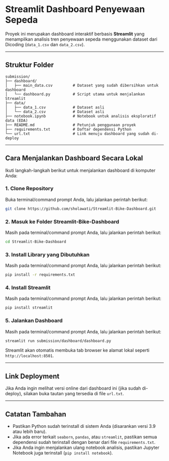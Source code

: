 # Streamlit Dashboard Penyewaan Sepeda

Proyek ini merupakan dashboard interaktif berbasis **Streamlit** yang menampilkan analisis tren penyewaan sepeda menggunakan dataset dari Dicoding (`data_1.csv` dan `data_2.csv`).

---

## Struktur Folder

```
submission/
├── dashboard/
│   ├── main_data.csv         # Dataset yang sudah dibersihkan untuk dashboard
│   └── dashboard.py          # Script utama untuk menjalankan Streamlit
├── data/
│   ├── data_1.csv            # Dataset asli
│   └── data_2.csv            # Dataset asli
├── notebook.ipynb            # Notebook untuk analisis eksploratif data (EDA)
├── README.md                 # Petunjuk penggunaan proyek
├── requirements.txt          # Daftar dependensi Python
└── url.txt                   # Link menuju dashboard yang sudah di-deploy
```

---

## Cara Menjalankan Dashboard Secara Lokal

Ikuti langkah-langkah berikut untuk menjalankan dashboard di komputer Anda:

### 1. Clone Repository

Buka terminal/command prompt Anda, lalu jalankan perintah berikut:

```bash
git clone https://github.com/sholawati/Streamlit-Bike-Dashboard.git
```

### 2. Masuk ke Folder Streamlit-Bike-Dashboard

Masih pada terminal/command prompt Anda, lalu jalankan perintah berikut:

```bash
cd Streamlit-Bike-Dashboard
```

### 3. Install Library yang Dibutuhkan

Masih pada terminal/command prompt Anda, lalu jalankan perintah berikut:

```bash
pip install -r requirements.txt
```

### 4. Install Streamlit

Masih pada terminal/command prompt Anda, lalu jalankan perintah berikut:

```bash
pip install streamlit
```

### 5. Jalankan Dashboard

Masih pada terminal/command prompt Anda, lalu jalankan perintah berikut:

```bash
streamlit run submission/dashboard/dashboard.py
```

Streamlit akan otomatis membuka tab browser ke alamat lokal seperti `http://localhost:8501`.

---

## Link Deployment

Jika Anda ingin melihat versi online dari dashboard ini (jika sudah di-deploy), silakan buka tautan yang tersedia di file `url.txt`.

---

## Catatan Tambahan

- Pastikan Python sudah terinstall di sistem Anda (disarankan versi 3.9 atau lebih baru).
- Jika ada error terkait `seaborn`, `pandas`, atau `streamlit`, pastikan semua dependensi sudah terinstall dengan benar dari file `requirements.txt`.
- Jika Anda ingin menjalankan ulang notebook analisis, pastikan Jupyter Notebook juga terinstall (`pip install notebook`).
